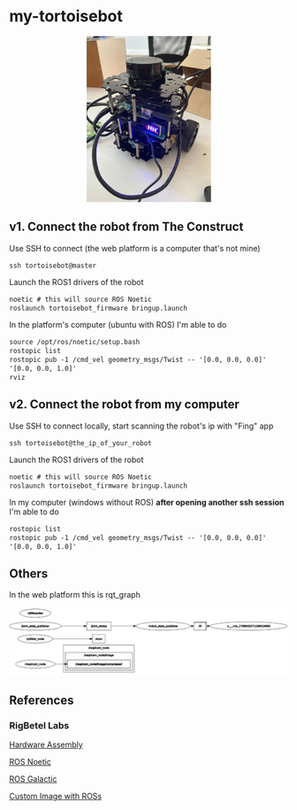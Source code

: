 # my-tortoisebot

<p align="center">
    <img src="pictures/image0.jpg" alt="alt text" height="300"/>
</p>

## v1. Connect the robot from The Construct

Use SSH to connect (the web platform is a computer that's not mine)

    ssh tortoisebot@master

Launch the ROS1 drivers of the robot 

    noetic # this will source ROS Noetic
    roslaunch tortoisebot_firmware bringup.launch

In the platform's computer (ubuntu with ROS) I'm able to do

    source /opt/ros/noetic/setup.bash
    rostopic list
    rostopic pub -1 /cmd_vel geometry_msgs/Twist -- '[0.0, 0.0, 0.0]' '[0.0, 0.0, 1.0]'
    rviz

## v2. Connect the robot from my computer

Use SSH to connect locally, start scanning the robot's ip with "Fing" app

    ssh tortoisebot@the_ip_of_your_robot

Launch the ROS1 drivers of the robot 

    noetic # this will source ROS Noetic
    roslaunch tortoisebot_firmware bringup.launch

In my computer (windows without ROS) **after opening another ssh session** I'm able to do

    rostopic list
    rostopic pub -1 /cmd_vel geometry_msgs/Twist -- '[0.0, 0.0, 0.0]' '[0.0, 0.0, 1.0]'

## Others

In the web platform this is rqt_graph

![alt text](pictures/image1.png)

## References

### RigBetel Labs

[Hardware Assembly](https://github.com/rigbetellabs/tortoisebot/wiki/2.-Hardware-Assembly)

[ROS Noetic](https://github.com/rigbetellabs/tortoisebot/wiki/4.-ROS-Noetic)

[ROS Galactic](https://github.com/rigbetellabs/tortoisebot/wiki/5.-ROS2)

[Custom Image with ROSs](https://github.com/rigbetellabs/tortoisebot/wiki/Custom-Image-Flash)

